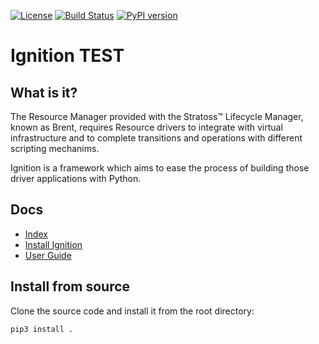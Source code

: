 [![License](https://img.shields.io/badge/License-Apache%202.0-blue.svg)](https://opensource.org/licenses/Apache-2.0)
[![Build Status](https://app.travis-ci.com/IBM/ignition.svg?branch=master)](https://app.travis-ci.com/IBM/ignition)
[![PyPI version](https://badge.fury.io/py/ignition-framework.svg)](https://badge.fury.io/py/ignition-framework)

# Ignition TEST

## What is it?

The Resource Manager provided with the Stratoss&trade; Lifecycle Manager, known as Brent, requires Resource drivers to integrate with virtual infrastructure and to complete transitions and operations with different scripting mechanims.

Ignition is a framework which aims to ease the process of building those driver applications with Python.

## Docs

- [Index](./docs/index.md)
- [Install Ignition](./docs/install.md)
- [User Guide](./docs/user-guide/index.md)

## Install from source

Clone the source code and install it from the root directory:

```
pip3 install .
```
